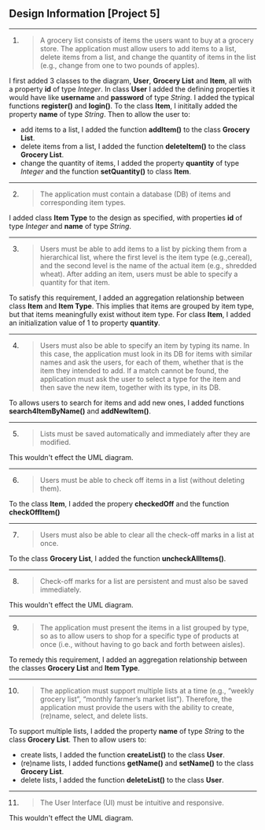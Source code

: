 ## Design Information [Project 5]

---

1.  > A grocery list consists of items the users want to buy at a grocery store. The application must allow users to add items to a list, delete items from a list, and change the quantity of items in the list (e.g., change from one to two pounds of apples).

I first added 3 classes to the diagram, **User**, **Grocery List** and **Item**, all with a property **id** of type _Integer_. In class **User** I added the defining properties it would have like **username** and **password** of type _String_. I added the typical functions **register()** and **login()**. To the class **Item**, I inititally added the property **name** of type _String_. Then to allow the user to:

- add items to a list, I added the function **addItem()** to the class **Grocery List**.
- delete items from a list, I added the function **deleteItem()** to the class **Grocery List**.
- change the quantity of items, I added the property **quantity** of type _Integer_ and the function **setQuantity()** to class **Item**.

---

2.  > The application must contain a database (DB) of ​items​ and corresponding ​item types​.

I added class **Item Type** to the design as specified, with properties **id** of type _Integer_ and **name** of type _String_.

---

3.  > Users must be able to add items to a list by picking them from a hierarchical list, where the first level is the item type (e.g.,cereal), and the second level is the name of the actual item (e.g., shredded wheat). After adding an item, users must be able to specify a quantity for that item.

To satisfy this requirement, I added an aggregation relationship between class **Item** and **Item Type**. This implies that items are grouped by item type, but that items meaningfully exist without item type. For class **Item**, I added an initialization value of 1 to property **quantity**.

---

4.  > Users must also be able to specify an item by typing its name. In this case, the application must look in its DB for items with similar names and ask the users, for each of them, whether that is the item they intended to add. If a match cannot be found, the application must ask the user to select a type for the item and then save the new item, together with its type, in its DB.

To allows users to search for items and add new ones, I added functions **search4ItemByName()** and **addNewItem()**.

---

5.  > Lists must be saved automatically and immediately after they are modified.

This wouldn't effect the UML diagram.

---

6.  > Users must be able to check off items in a list (without deleting them).

To the class **Item**, I added the propery **checkedOff** and the function **checkOffItem()**

---

7.  > Users must also be able to clear all the check-off marks in a list at once.

To the class **Grocery List**, I added the function **uncheckAllItems()**.

---

8.  > Check-off marks for a list are persistent and must also be saved immediately.

This wouldn't effect the UML diagram.

---

9.  > The application must present the items in a list grouped by type, so as to allow users to shop for a specific type of products at once (i.e., without having to go back and forth between aisles).

To remedy this requirement, I added an aggregation relationship between the classes **Grocery List** and **Item Type**.

---

10. > The application must support multiple lists at a time (e.g., “weekly grocery list”, “monthly farmer’s market list”). Therefore, the application must provide the users with the ability to create, (re)name, select, and delete lists.

To support multiple lists, I added the property **name** of type _String_ to the class **Grocery List**. Then to allow users to:

- create lists, I added the function **createList()** to the class **User**.
- (re)name lists, I added functions **getName()** and **setName()** to the class **Grocery List**.
- delete lists, I added the function **deleteList()** to the class **User**.

---

11. > The User Interface (UI) must be intuitive and responsive.

This wouldn't effect the UML diagram.
